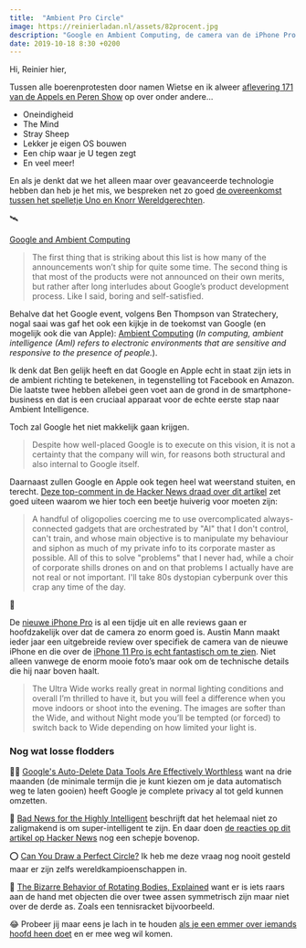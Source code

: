 ```yaml
---
title:  "Ambient Pro Circle"
image: https://reinierladan.nl/assets/82procent.jpg
description: "Google en Ambient Computing, de camera van de iPhone Pro 11 en een nieuwe Appels en Peren Show"
date: 2019-10-18 8:30 +0200
---
```


Hi, Reinier hier,

Tussen alle boerenprotesten door namen Wietse en ik alweer [aflevering 171 van de Appels en Peren Show](https://appelsenperenshow.nl/aflevering/2019/10/16/171-stuk-voor-stuk-trekverzoeken-mini-doom-spekkoek-op-je-lan) op over onder andere…

- Oneindigheid
- The Mind
- Stray Sheep
- Lekker je eigen OS bouwen
- Een chip waar je U tegen zegt
- En veel meer!

En als je denkt dat we het alleen maar over geavanceerde technologie hebben dan heb je het mis, we bespreken net zo goed [de overeenkomst tussen het spelletje Uno en Knorr Wereldgerechten](https://twitter.com/Reinier/status/1184737138837000194).

🛰

[Google and Ambient Computing](https://stratechery.com/2019/google-and-ambient-computing/)

> The first thing that is striking about this list is how many of the announcements won’t ship for quite some time. The second thing is that most of the products were not announced on their own merits, but rather after long interludes about Google’s product development process. Like I said, boring and self-satisfied.

Behalve dat het Google event, volgens Ben Thompson van Stratechery, nogal saai was gaf het ook een kijkje in de toekomst van Google (en mogelijk ook die van Apple): [Ambient Computing](https://en.wikipedia.org/wiki/Ambient_intelligence) (_In computing, ambient intelligence (AmI) refers to electronic environments that are sensitive and responsive to the presence of people._).

Ik denk dat Ben gelijk heeft en dat Google en Apple echt in staat zijn iets in de ambient richting te betekenen, in tegenstelling tot Facebook en Amazon. Die laatste twee hebben allebei geen voet aan de grond in de smartphone-business en dat is een cruciaal apparaat voor de echte eerste stap naar Ambient Intelligence.

Toch zal Google het niet makkelijk gaan krijgen.

> Despite how well-placed Google is to execute on this vision, it is not a certainty that the company will win, for reasons both structural and also internal to Google itself.

Daarnaast zullen Google en Apple ook tegen heel wat weerstand stuiten, en terecht. [Deze top-comment in de Hacker News draad over dit artikel](https://news.ycombinator.com/item?id=21272286) zet goed uiteen waarom we hier toch een beetje huiverig voor moeten zijn:

> A handful of oligopolies coercing me to use overcomplicated always-connected gadgets that are orchestrated by "AI" that I don't control, can't train, and whose main objective is to manipulate my behaviour and siphon as much of my private info to its corporate master as possible. All of this to solve "problems" that I never had, while a choir of corporate shills drones on and on that problems I actually have are not real or not important. I'll take 80s dystopian cyberpunk over this crap any time of the day.

📱

De [nieuwe iPhone Pro](https://www.apple.com/iphone-11-pro/) is al een tijdje uit en alle reviews gaan er hoofdzakelijk over dat de camera zo enorm goed is. Austin Mann maakt ieder jaar een uitgebreide review over specifiek de camera van de nieuwe iPhone en die over de [iPhone 11 Pro is echt fantastisch om te zien](http://austinmann.com/trek/iphone-11-pro-review-china). Niet alleen vanwege de enorm mooie foto’s maar ook om de technische details die hij naar boven haalt.

> The Ultra Wide works really great in normal lighting conditions and overall I’m thrilled to have it, but you will feel a difference when you move indoors or shoot into the evening. The images are softer than the Wide, and without Night mode you’ll be tempted (or forced) to switch back to Wide depending on how limited your light is.

### Nog wat losse flodders

🕵️‍♂️ [Google's Auto-Delete Data Tools Are Effectively Worthless](https://daringfireball.net/linked/2019/10/16/google-auto-delete-lip-service) want na drie maanden (de minimale termijn die je kunt kiezen om je data automatisch weg te laten gooien) heeft Google je complete privacy al tot geld kunnen omzetten.

🤯 [Bad News for the Highly Intelligent](https://www.scientificamerican.com/article/bad-news-for-the-highly-intelligent/) beschrijft dat het helemaal niet zo zaligmakend is om super-intelligent te zijn. En daar doen [de reacties op dit artikel op Hacker News](https://news.ycombinator.com/item?id=21253289) nog een schepje bovenop.

⭕️ [Can You Draw a Perfect Circle?](https://kottke.org/19/10/can-you-draw-a-perfect-circle) Ik heb me deze vraag nog nooit gesteld maar er zijn zelfs wereldkampioenschappen in.

🚀 [The Bizarre Behavior of Rotating Bodies, Explained](https://www.youtube.com/watch?v=1VPfZ_XzisU) want er is iets raars aan de hand met objecten die over twee assen symmetrisch zijn maar niet over de derde as. Zoals een tennisracket bijvoorbeeld.

😂 Probeer jij maar eens je lach in te houden [als je een emmer over iemands hoofd heen doet](https://twitter.com/dccalvaro/status/1184179033950621702) en er mee weg wil komen.
